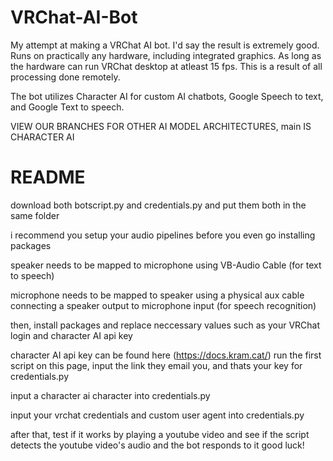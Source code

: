 # VRChat-AI-Bot

My attempt at making a VRChat AI bot. I'd say the result is extremely good.
Runs on practically any hardware, including integrated graphics.
As long as the hardware can run VRChat desktop at atleast 15 fps.
This is a result of all processing done remotely.

The bot utilizes Character AI for custom AI chatbots, Google Speech to text, and Google Text to speech.

VIEW OUR BRANCHES FOR OTHER AI MODEL ARCHITECTURES, main IS CHARACTER AI

# README

download both botscript.py and credentials.py and put them both in the same folder

i recommend you setup your audio pipelines before you even go installing packages

speaker needs to be mapped to microphone using VB-Audio Cable (for text to speech)

microphone needs to be mapped to speaker using a physical aux cable connecting a speaker output to microphone input (for speech recognition)

then, install packages and replace neccessary values such as your VRChat login and character AI api key

character AI api key can be found here (https://docs.kram.cat/) run the first script on this page, input the link they email you, and thats your key for credentials.py

input a character ai character into credentials.py

input your vrchat credentials and custom user agent into credentials.py

after that, test if it works by playing a youtube video and see if the script detects the youtube video's audio and the bot responds to it
good luck!

